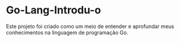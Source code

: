 # Go-Lang-Introdu-o
Este projeto foi criado como um meio de entender e aprofundar meus conhecimentos na linguagem de programação Go.
